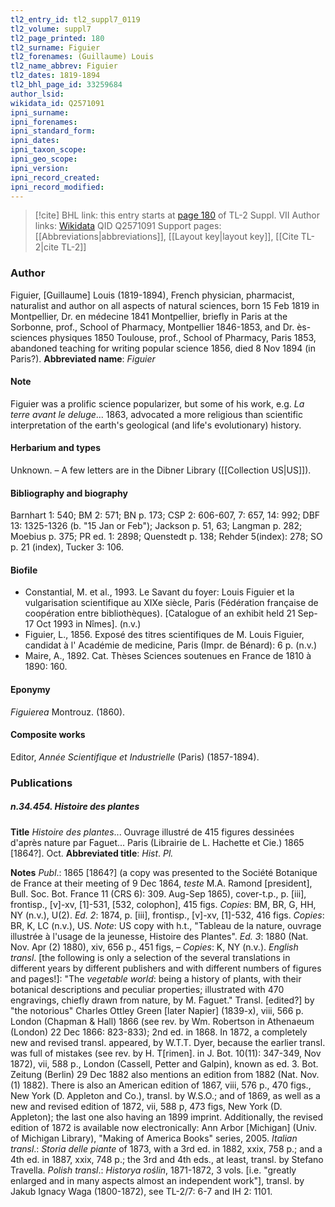 ```yaml
---
tl2_entry_id: tl2_suppl7_0119
tl2_volume: suppl7
tl2_page_printed: 180
tl2_surname: Figuier
tl2_forenames: (Guillaume) Louis
tl2_name_abbrev: Figuier
tl2_dates: 1819-1894
tl2_bhl_page_id: 33259684
author_lsid: 
wikidata_id: Q2571091
ipni_surname: 
ipni_forenames: 
ipni_standard_form: 
ipni_dates: 
ipni_taxon_scope: 
ipni_geo_scope: 
ipni_version: 
ipni_record_created: 
ipni_record_modified:
---
```


> [!cite] BHL link: this entry starts at [page 180](https://www.biodiversitylibrary.org/page/33259684) of TL-2 Suppl. VII
> Author links: [Wikidata](https://www.wikidata.org/wiki/Q2571091) QID Q2571091
> Support pages: [[Abbreviations|abbreviations]], [[Layout key|layout key]], [[Cite TL-2|cite TL-2]]

### Author

Figuier, \[Guillaume\] Louis (1819-1894), French physician, pharmacist, naturalist and author on all aspects of natural sciences, born 15 Feb 1819 in Montpellier, Dr. en médecine 1841 Montpellier, briefly in Paris at the Sorbonne, prof., School of Pharmacy, Montpellier 1846-1853, and Dr. ès-sciences physiques 1850 Toulouse, prof., School of Pharmacy, Paris 1853, abandoned teaching for writing popular science 1856, died 8 Nov 1894 (in Paris?). 
**Abbreviated name**: *Figuier*

#### Note

Figuier was a prolific science popularizer, but some of his work, e.g. *La terre avant le deluge*... 1863, advocated a more religious than scientific interpretation of the earth's geological (and life's evolutionary) history.

#### Herbarium and types

Unknown. – A few letters are in the Dibner Library ([[Collection US|US]]).

#### Bibliography and biography

Barnhart 1: 540; BM 2: 571; BN p. 173; CSP 2: 606-607, 7: 657, 14: 992; DBF 13: 1325-1326 (b. "15 Jan or Feb"); Jackson p. 51, 63; Langman p. 282; Moebius p. 375; PR ed. 1: 2898; Quenstedt p. 138; Rehder 5(index): 278; SO p. 21 (index), Tucker 3: 106.

#### Biofile

- Constantial, M. et al., 1993. Le Savant du foyer: Louis Figuier et la vulgarisation scientifique au XIXe siècle, Paris (Fédération française de coopération entre bibliothèques). \[Catalogue of an exhibit held 21 Sep-17 Oct 1993 in Nîmes\]. (n.v.)
- Figuier, L., 1856. Exposé des titres scientifiques de M. Louis Figuier, candidat à l' Académie de medicine, Paris (Impr. de Bénard): 6 p. (n.v.)
- Maire, A., 1892. Cat. Thèses Sciences soutenues en France de 1810 à 1890: 160.

#### Eponymy

*Figuierea* Montrouz. (1860).

#### Composite works

Editor, *Année Scientifique et Industrielle* (Paris) (1857-1894).

### Publications

##### n.34.454. Histoire des plantes

**Title**
*Histoire des plantes*... Ouvrage illustré de 415 figures dessinées d'après nature par Faguet... Paris (Librairie de L. Hachette et Cie.) 1865 \[1864?\]. Oct.
**Abbreviated title**: *Hist*. *Pl.*

**Notes**
*Publ*.: 1865 \[1864?\] (a copy was presented to the Société Botanique de France at their meeting of 9 Dec 1864, *teste* M.A. Ramond \[president\], Bull. Soc. Bot. France 11 (CRS 6): 309. Aug-Sep 1865), cover-t.p., p. \[iii\], frontisp., \[v\]-xv, \[1\]-531, \[532, colophon\], 415 figs. *Copies*: BM, BR, G, HH, NY (n.v.), U(2).
*Ed. 2*: 1874, p. \[iii\], frontisp., \[v\]-xv, \[1\]-532, 416 figs. *Copies*: BR, K, LC (n.v.), US.
*Note*: US copy with h.t., "Tableau de la nature, ouvrage illustrée à l'usage de la jeunesse, Histoire des Plantes".
*Ed. 3*: 1880 (Nat. Nov. Apr (2) 1880), xiv, 656 p., 451 figs, – *Copies*: K, NY (n.v.).
*English transl*. \[the following is only a selection of the several translations in different years by different publishers and with different numbers of figures and pages!\]: "The *vegetable world*: being a history of plants, with their botanical descriptions and peculiar properties; illustrated with 470 engravings, chiefly drawn from nature, by M. Faguet." Transl. \[edited?\] by "the notorious" Charles Ottley Green \[later Napier\] (1839-x), viii, 566 p. London (Chapman & Hall) 1866 (see rev. by Wm. Robertson in Athenaeum (London) 22 Dec 1866: 823-833); 2nd ed. in 1868. In 1872, a completely new and revised transl. appeared, by W.T.T. Dyer, because the earlier transl. was full of mistakes (see rev. by H. T\[rimen\]. in J. Bot. 10(11): 347-349, Nov 1872), vii, 588 p., London (Cassell, Petter and Galpin), known as ed. 3. Bot. Zeitung (Berlin) 29 Dec 1882 also mentions an edition from 1882 (Nat. Nov. (1) 1882). There is also an American edition of 1867, viii, 576 p., 470 figs., New York (D. Appleton and Co.), transl. by W.S.O.; and of 1869, as well as a new and revised edition of 1872, vii, 588 p, 473 figs, New York (D. Appleton); the last one also having an 1899 imprint. Additionally, the revised edition of 1872 is available now electronically: Ann Arbor \[Michigan\] (Univ. of Michigan Library), "Making of America Books" series, 2005.
*Italian transl*.: *Storia delle piante* of 1873, with a 3rd ed. in 1882, xxix, 758 p.; and a 4th ed. in 1887, xxix, 748 p.; the 3rd and 4th eds., at least, transl. by Stefano Travella.
*Polish transl*.: *Historya roślin*, 1871-1872, 3 vols. \[i.e. "greatly enlarged and in many aspects almost an independent work"\], transl. by Jakub Ignacy Waga (1800-1872), see TL-2/7: 6-7 and IH 2: 1101.

